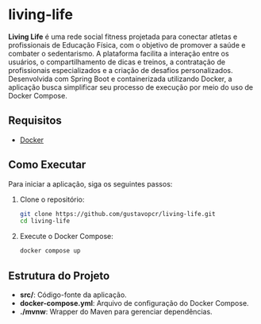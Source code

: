 # living-life
**Living Life** é uma rede social fitness projetada para conectar atletas e profissionais de Educação Física, com o objetivo de promover a saúde e combater o sedentarismo. A plataforma facilita a interação entre os usuários, o compartilhamento de dicas e treinos, a contratação de profissionais especializados e a criação de desafios personalizados. Desenvolvida com Spring Boot e containerizada utilizando Docker, a aplicação busca simplificar seu processo de execução por meio do uso de Docker Compose.
## Requisitos

- [Docker](https://www.docker.com/get-started)

## Como Executar

Para iniciar a aplicação, siga os seguintes passos:

1. Clone o repositório:
   ```bash
   git clone https://github.com/gustavopcr/living-life.git
   cd living-life
   ```
2. Execute o Docker Compose:
   ```bash
   docker compose up
   ```

## Estrutura do Projeto

- **src/**: Código-fonte da aplicação.
- **docker-compose.yml**: Arquivo de configuração do Docker Compose.
- **./mvnw**: Wrapper do Maven para gerenciar dependências.
